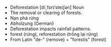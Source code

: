 - Deforestation	[diːˌfɒrɪˈsteɪʃən]	Noun	
- The removal or clearing of forests.
- Nạn phá rừng
- Abholzung (German)
- Deforestation impacts rainfall patterns.
- forest (rừng), reforestation (trồng lại rừng)
- From Latin "de-" (remove) + "forestis" (forest)